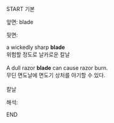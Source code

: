 START
기본

앞면:
blade


뒷면:
<div>a wickedly sharp <strong>blade</strong> </div><div><div>위험할 정도로 날카로운 칼날</div></div><div><br></div><div><div>A dull razor <strong>blade</strong> can cause razor burn. </div><div><div>무딘 면도날에 면도기 상처를 야기할 수 있다.</div></div></div><div><br></div><div>칼날</div>


해석:

END